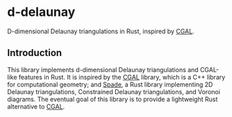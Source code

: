 # d-delaunay

D-dimensional Delaunay triangulations in Rust, inspired by [CGAL].

## Introduction

This library implements d-dimensional Delaunay triangulations and CGAL-like features in Rust. It is inspired by the [CGAL] library, which is a C++ library for computational geometry; and [Spade], a Rust library implementing 2D Delaunay triangulations, Constrained Delaunay triangulations, and Voronoi diagrams. The eventual goal of this library is to provide a lightweight Rust alternative to [CGAL].

[CGAL]: https://www.cgal.org/
[Spade]: https://github.com/Stoeoef/spade
